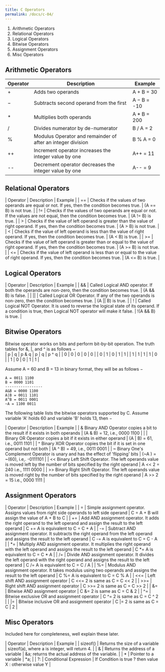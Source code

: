 ```yaml
---
title: C Operators
permalink: /docs/c-04/
---
```


1. Arithmetic Operators
2. Relational Operators
3. Logical Operators
4. Bitwise Operators
5. Assignment Operators
6. Misc Operators

## Arithmetic Operators

| Operator	| Description | Example |
| --- | --- | --- |
| + | Adds two operands | A + B = 30 |
| − |Subtracts second operand from the first | A − B = -10 |
| * | Multiplies both operands | A * B = 200 |
| / | Divides numerator by de-numerator | B / A = 2 |
| % | Modulus Operator and remainder of after an integer division | B % A = 0 |
| ++ | Increment operator increases the integer value by one | A++ = 11 | 
| -- | Decrement operator decreases the integer value by one | A-- = 9 |

## Relational Operators

| Operator | Description | Example | 
| == | Checks if the values of two operands are equal or not. If yes, then the condition becomes true. | (A == B) is not true. | 
| != | Checks if the values of two operands are equal or not. If the values are not equal, then the condition becomes true. | (A != B) is true. | 
| > | Checks if the value of left operand is greater than the value of right operand. If yes, then the condition becomes true. | (A > B) is not true. | 
| < | Checks if the value of left operand is less than the value of right operand. If yes, then the condition becomes true. | (A < B) is true. | 
| >= | Checks if the value of left operand is greater than or equal to the value of right operand. If yes, then the condition becomes true. | (A >= B) is not true. | 
| <= | Checks if the value of left operand is less than or equal to the value of right operand. If yes, then the condition becomes true. | (A <= B) is true. | 

## Logical Operators

| Operator | Description | Example | 
| && | Called Logical AND operator. If both the operands are non-zero, then the condition becomes true. | (A && B) is false. | 
| \|\| | Called Logical OR Operator. If any of the two operands is non-zero, then the condition becomes true. | (A \|\| B) is true. | 
| ! | Called Logical NOT Operator. It is used to reverse the logical state of its operand. If a condition is true, then Logical NOT operator will make it false. | !(A && B) is true. | 

## Bitwise Operators
Bitwise operator works on bits and perform bit-by-bit operation. The truth tables for &, |, and ^ is as follows −  
| p | q | p & q | p \| q | p ^ q |
| 0 | 0 | 0 | 0 | 0 |
| 0 | 1 | 0 | 1 | 1 |
| 1 | 1 | 1 | 1 | 0 |
| 1 | 0 | 0 | 1 | 1 |

Assume A = 60 and B = 13 in binary format, they will be as follows −  

```
A = 0011 1100
B = 0000 1101
-----------------
A&B = 0000 1100
A|B = 0011 1101
A^B = 0011 0001
~A = 1100 0011
```

The following table lists the bitwise operators supported by C. Assume variable 'A' holds 60 and variable 'B' holds 13, then −  

| Operator | Description | Example | 
| &	Binary AND Operator copies a bit to the result if it exists in both operands | (A & B) = 12, i.e., 0000 1100 | 
| \|	Binary OR Operator copies a bit if it exists in either operand | (A \| B) = 61, i.e., 0011 1101 | 
| ^	Binary XOR Operator copies the bit if it is set in one operand but not both | (A ^ B) = 49, i.e., 0011 0001 | 
| ~	Binary One's Complement Operator is unary and has the effect of 'flipping' bits | (~A ) = ~(60), i.e,. -0111101 | 
| <<	Binary Left Shift Operator. The left operands value is moved left by the number of bits specified by the right operand | A << 2 = 240 i.e., 1111 0000 | 
| >>	Binary Right Shift Operator. The left operands value is moved right by the number of bits specified by the right operand | A >> 2 = 15 i.e., 0000 1111 | 

## Assignment Operators

| Operator | Description | Example | 
| = | Simple assignment operator. Assigns values from right side operands to left side operand | C = A + B will assign the value of A + B to C | 
| += | Add AND assignment operator. It adds the right operand to the left operand and assign the result to the left operand | C += A is equivalent to C = C + A | 
| -= | Subtract AND assignment operator. It subtracts the right operand from the left operand and assigns the result to the left operand | C -= A is equivalent to C = C - A | 
| *= | Multiply AND assignment operator. It multiplies the right operand with the left operand and assigns the result to the left operand | C *= A is equivalent to C = C * A | 
| /= | Divide AND assignment operator. It divides the left operand with the right operand and assigns the result to the left operand | C /= A is equivalent to C = C / A | 
| %= | Modulus AND assignment operator. It takes modulus using two operands and assigns the result to the left operand | C %= A is equivalent to C = C % A | 
| <<= | Left shift AND assignment operator | C <<= 2 is same as C = C << 2 | 
| >>= | Right shift AND assignment operator | C >>= 2 is same as C = C >> 2 | 
| &= | Bitwise AND assignment operator | C &= 2 is same as C = C & 2 | 
| ^= | Bitwise exclusive OR and assignment operator | C ^= 2 is same as C = C ^ 2 | 
| \|= | Bitwise inclusive OR and assignment operator | C \|= 2 is same as C = C \| 2 | 

## Misc Operators
Included here for completeness, well explain these later.

| Operator | Description | Example | 
| sizeof() | Returns the size of a variable | sizeof(a), where a is integer, will return 4. | 
| & | Returns the address of a variable | \&a; returns the actual address of the variable. | 
| * | Pointer to a variable | *a; | 
| ?: | Conditional Expression | If Condition is true ? then value X : otherwise value Y | 
